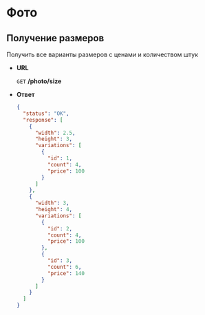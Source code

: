 # Фото

## Получение размеров

Получить все варианты размеров с ценами и количеством штук

* **URL**

    `GET`  **/photo/size**

* **Ответ**

    ```json
    {
      "status": "OK",
      "response": [
        {
          "width": 2.5,
          "height": 3,
          "variations": [
            {
              "id": 1,
              "count": 4,
              "price": 100
            }
          ]
        },
        {
          "width": 3,
          "height": 4,
          "variations": [
            {
              "id": 2,
              "count": 4,
              "price": 100
            },
            {
              "id": 3,
              "count": 6,
              "price": 140
            }
          ]
        }
      ]
    }
    ```